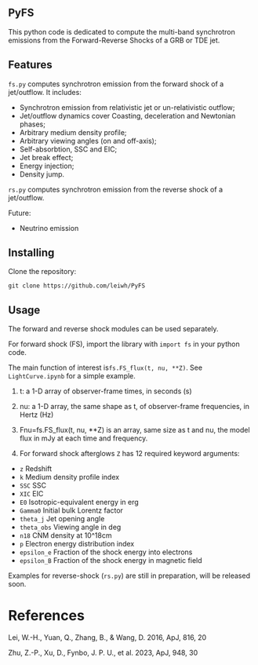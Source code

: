 ## PyFS
This python code is dedicated to compute the multi-band synchrotron emissions from the Forward-Reverse Shocks of a GRB or TDE jet.


## Features
`fs.py` computes synchrotron emission from the forward shock of a jet/outflow. It includes:

 - Synchrotron emission from relativistic jet or un-relativistic outflow;
 - Jet/outflow dynamics cover Coasting, deceleration and Newtonian phases;
 - Arbitrary medium density profile;
 - Arbitrary viewing angles (on and off-axis);
 - Self-absorbtion, SSC and EIC;
 - Jet break effect;
 - Energy injection;
 - Density jump.

`rs.py` computes synchrotron emission from the reverse shock of a jet/outflow.

Future:

 - Neutrino emission


## Installing
Clone the repository:
```
git clone https://github.com/leiwh/PyFS
```

## Usage
The forward and reverse shock modules can be used separately.

For forward shock (FS), import the library with `import fs` in your python code.  

The main function of interest is`fs.FS_flux(t, nu, **Z)`.  See `LightCurve.ipynb` for a simple example.

1. t: a 1-D array of observer-frame times, in seconds (s)
2. nu: a 1-D array, the same shape as t, of observer-frame frequencies, in Hertz (Hz)

3. Fnu=fs.FS_flux(t, nu, **Z) is an array, same size as t and nu, the model flux in mJy at each time and frequency.

4. For forward shock afterglows `Z` has 12 required keyword arguments:

- `z`            Redshift
- `k`            Medium density profile index
- `SSC`          SSC
- `XIC`          EIC
- `E0`           Isotropic-equivalent energy in erg
- `Gamma0`       Initial bulk Lorentz factor
- `theta_j`      Jet opening angle
- `theta_obs`    Viewing angle in deg
- `n18`          CNM density at 10^18cm
- `p`            Electron energy distribution index
- `epsilon_e`    Fraction of the shock energy into electrons
- `epsilon_B`    Fraction of the shock energy in magnetic field

Examples for reverse-shock (`rs.py`) are still in preparation, will be released soon.

# References
Lei, W.-H., Yuan, Q., Zhang, B., & Wang, D. 2016, ApJ, 816, 20

Zhu, Z.-P., Xu, D., Fynbo, J. P. U., et al. 2023, ApJ, 948, 30